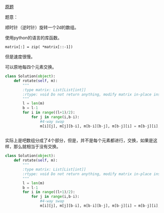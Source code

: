 [原题](https://leetcode.com/problems/rotate-image/)

题意：

顺时针（逆时针）旋转一个2d的数组。


使用python的语言的库函数。

```
matrix[:] = zip( *matrix[::-1])
```

但是速度很慢。


可以原地每四个元素交换。

```Python
class Solution(object):
    def rotate(self, m):
        """
        :type matrix: List[List[int]]
        :rtype: void Do not return anything, modify matrix in-place instead.
        """
        l = len(m)
        b = l-1
        for i in range((l+1)/2): 
            for j in range(i,b-i):
                #4-way swap
                m[i][j], m[j][b-i], m[b-i][b-j], m[b-j][i] = m[b-j][i],m[i][j], m[j][b-i], m[b-i][b-j]
            
```

实际上是吧数组分成了4个部分，但是，并不是每个元素都进行，交换，如果是这样，那么就相当于没有交换。

```Python
class Solution(object):
    def rotate(self, m):
        """
        :type matrix: List[List[int]]
        :rtype: void Do not return anything, modify matrix in-place instead.
        """
        l = len(m)
        b = l-1
        for i in range((l+1)/2): 
            for j in range(i,b-i):
                #4-way swap
                m[i][j], m[j][b-i], m[b-i][b-j], m[b-j][i] = m[b-j][i],m[i][j], m[j][b-i], m[b-i][b-j]
            
```
